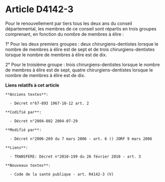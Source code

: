 # Article D4142-3

Pour le renouvellement par tiers tous les deux ans du conseil départemental, les membres de ce conseil sont répartis en trois
groupes comprenant, en fonction du nombre de membres à élire :

1° Pour les deux premiers groupes : deux chirurgiens-dentistes lorsque le nombre de membres à élire est de sept et de trois
chirurgiens-dentistes lorsque le nombre de membres à élire est de dix.

2° Pour le troisième groupe : trois chirurgiens-dentistes lorsque le nombre de membres à élire est de sept, quatre
chirurgiens-dentistes lorsque le nombre de membres à élire est de dix.

**Liens relatifs à cet article**

	**Anciens textes**:

	  - Décret n°67-893 1967-10-12 art. 2

	**Codifié par**:

	  - Décret n°2004-802 2004-07-29

	**Modifié par**:

	  - Décret n°2006-269 du 7 mars 2006 - art. 6 () JORF 9 mars 2006

	**Liens**:

	  - TRANSFERE: Décret n°2010-199 du 26 février 2010 - art. 3

	**Nouveaux textes**:

	  - Code de la santé publique - art. R4142-3 (V)
